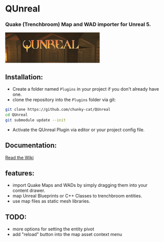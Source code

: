 # QUnreal

### Quake (Trenchbroom) Map and WAD importer for Unreal 5.

<img src="https://github.com/chunky-cat/QUnreal/blob/main/.media/logo.png?raw=true" alt="qunreal_logo" width="60%" height=60%/>

## Installation:

* Create a folder named `Plugins` in your project if you don't already have one.
* clone the repository into the `Plugins` folder via git:

```bash
git clone https://github.com/chunky-cat/QUnreal
cd QUnreal
git submodule update --init
```
* Activate the QUnreal Plugin via editor or your project config file.

## Documentation:

[Read the Wiki](https://github.com/chunky-cat/QUnreal/wiki)

## features:

* import Quake Maps and WADs by simply dragging them into your content drawer.
* map Unreal Blueprints or C++ Classes to trenchbroom entities.
* use map files as static mesh libraries.

## TODO:

* more options for setting the entity pivot
* add "reload" button into the map asset context menu
